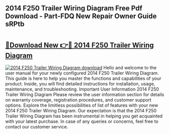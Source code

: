 ## 2014 F250 Trailer Wiring Diagram Free Pdf Download - Part-FDQ New Repair Owner Guide sRPtb

# <h2><a href="http://dfoud3.blite.top/?on=2014+F250+Trailer+Wiring+Diagram">🔗Download New 👉🔴 2014 F250 Trailer Wiring Diagram</a></h2>

[![2014 F250 Trailer Wiring Diagram download](https://i.imgur.com/lujVjoI.png)](http://dfoud3.blite.top/?on=2014+F250+Trailer+Wiring+Diagram)
Hello and welcome to the user manual for your newly configured 2014 F250 Trailer Wiring Diagram. This guide is here to help you master the functions and capabilities of your product. Inside, you will find detailed instructions for installation, usage, maintenance, and troubleshooting. Important User Information 2014 F250 Trailer Wiring Diagram Please review the user information section for details on warranty coverage, registration procedures, and customer support options. Explore the limitless possibilities of list of features with your new 2014 F250 Trailer Wiring Diagram. Our expectation is that the 2014 F250 Trailer Wiring Diagram has been instrumental in helping you get acquainted with your latest purchase. In case of any queries or concerns, feel free to contact our customer service.
